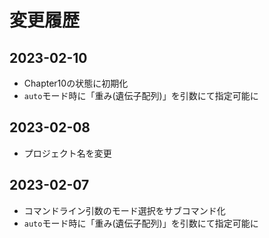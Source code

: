 # 変更履歴

## 2023-02-10

- Chapter10の状態に初期化
- `auto`モード時に「重み(遺伝子配列)」を引数にて指定可能に

## 2023-02-08

- プロジェクト名を変更

## 2023-02-07

- コマンドライン引数のモード選択をサブコマンド化
- `auto`モード時に「重み(遺伝子配列)」を引数にて指定可能に

